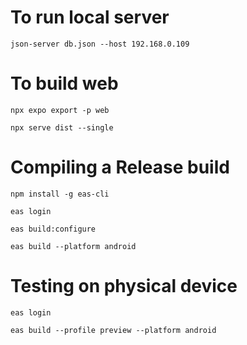 # To run local server
```json-server db.json --host 192.168.0.109```

# To build web
```npx expo export -p web```

```npx serve dist --single```

# Compiling a Release build

```npm install -g eas-cli```

```eas login```

```eas build:configure```

```eas build --platform android```

# Testing on physical device

```eas login```

```eas build --profile preview --platform android```